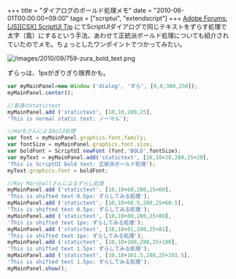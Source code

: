 +++
title = "ダイアログのボールド処理メモ"
date = "2010-06-01T00:00:00+09:00"
tags = ["scriptui", "extendscript"]
+++
 [Adobe Forums: [JS][CSX] ScriptUI Tip](http://forums.adobe.com/thread/649993) にてScriptUIダイアログで同じテキストをずらす処理で太字（風）にするという手法、あわせて正統派ボールド処理についても紹介されていたのでメモ。ちょっとしたワンポイントでつかってみたい。
 
![/images/2010/09/759-zura_bold_text.png](/images/2010/09/759-zura_bold_text.png)

ずらっは、1pxがぎりぎり限界かも。

```js
var myMainPanel=new Window ('dialog', 'ずら', [0,0,300,150]);
myMainPanel.center();

//普通のstatictext
myMainPanel.add ('statictext', [10,10,280,25],
'This is normal static text: ノーマル');

//Harbさんによるbold処理
var font = myMainPanel.graphics.font.family;
var fontSize = myMainPanel.graphics.font.size;
var boldFont = ScriptUI.newFont (font,'BOLD',fontSize);
var myText = myMainPanel.add('statictext', [10,10+20,280,25+20],
'This is ScriptUI bold text: 正統派ボールド処理');
myText.graphics.font = boldFont;

//Roy Marshallさんによるずらし処理
myMainPanel.add ('statictext', [10,10+60,280,25+60],
'This is shifted text 0.5px: ずらしてみる処理');
myMainPanel.add ('statictext', [10,10+60.5,280,25+60.5],
'This is shifted text 0.5px: ずらしてみる処理');
myMainPanel.add ('statictext', [10,10+80,280,25+80],
'This is shifted text 1px: ずらしてみる処理');
myMainPanel.add ('statictext', [10,10+81,280,25+81],
'This is shifted text 1px: ずらしてみる処理');
myMainPanel.add ('statictext', [10,10+100,280,25+100],
'This is shifted text 1.5px: ずらしてみる処理');
myMainPanel.add ('statictext', [10,10+101.5,280,25+101.5],
'This is shifted text 1.5px: ずらしてみる処理');
myMainPanel.show();
```